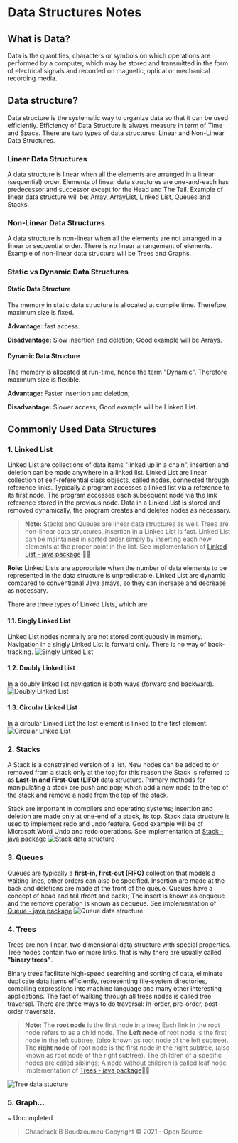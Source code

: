 # Data Structures Notes
## What is Data?
Data is the quantities, characters or symbols on which operations are performed by a computer, which may be stored and transmitted in the form of electrical signals and recorded on magnetic, optical or mechanical recording media.

## Data structure?
Data structure is the systematic way to organize data so that it can be used efficiently. Efficiency of Data Structure is always measure in term of Time and Space.
There are two types of data structures: Linear and Non-Linear Data Structures.

### Linear Data Structures
A data structure is linear when all the elements are arranged in a linear (sequential) order.  Elements of linear data structures are one-and-each has predecessor and successor except for the Head and The Tail. Example of linear data structure will be: Array, ArrayList, Linked List, Queues and Stacks. 

### Non-Linear Data Structures
A data structure is non-linear when all the elements are not arranged in a linear or sequential order. There is no linear arrangement of elements. Example of non-linear data structure will be Trees and Graphs. 

### Static vs Dynamic Data Structures
#### Static Data Structure
The memory in static data structure is allocated at compile time. Therefore, maximum size is fixed.

**Advantage:** fast access.

**Disadvantage:** Slow insertion and deletion; Good example will be Arrays.

#### Dynamic Data Structure
The memory is allocated at run-time, hence the term "Dynamic". Therefore maximum size is flexible.

**Advantage:** Faster insertion and deletion; 

**Disadvantage:** Slower access; Good example will be Linked List.

## Commonly Used Data Structures
### 1. Linked List
Linked List are collections of data items "linked up in a chain",  insertion and deletion can be made anywhere in a linked list. Linked List are linear collection of self-referential class objects, called nodes, connected through reference links.  Typically a program accesses a linked list via a reference to its first node. The program accesses each subsequent node via the link reference stored in the previous node. 
Data in a Linked List is stored and removed dynamically, the program creates and deletes nodes as necessary.

>**Note:** Stacks and Queues are linear data structures as well.  Trees are non-linear data structures.  Insertion in a Linked List is fast.
Linked List can be maintained in sorted order simply by inserting each new elements at the proper point in the list. See implementation of [Linked List - java package](src/main/java/za/ac/cput/linkedlist) ✍🏾

**Role:** Linked Lists are appropriate when the number of data elements to be represented in the data structure is unpredictable.  Linked List are dynamic compared to conventional Java arrays, so they can increase and decrease as necessary. 

There are three types of Linked Lists, which are:

#### 1.1. Singly Linked List
Linked List nodes normally are not stored contiguously in memory.  Navigation in a singly Linked List is forward only. There is no way of back-tracking.
![Singly Linked List](./src/main/img/singlyLinkedList.png)


#### 1.2. Doubly Linked List
In a doubly linked list navigation is both ways (forward and backward).
![Doubly Linked List](./src/main/img/doublyLinkedList.png)

#### 1.3. Circular Linked List
In a circular Linked List the last element is linked to the first element. 
![Circular Linked List](./src/main/img/circularLinkedList.png)

### 2. Stacks
A Stack is a constrained version of a list. New nodes can be added to or removed from a stack only at the top; for this reason the Stack is referred to as **Last-In and First-Out (LIFO)** data structure. Primary methods for manipulating a stack are push and pop; which add a new node to the top of the stack and remove a node from the top of the stack.

Stack are important in compilers and operating systems; insertion and deletion are made only at one-end of a stack, its top.  Stack data structure is used to implement redo and undo feature. Good example will be of Microsoft Word Undo and redo operations. See implementation of [Stack - java package](src/main/java/za/ac/cput/stacks)
![Stack data structure](src/main/img/stackds.png)
### 3. Queues 
Queues are typically a **first-in, first-out (FIFO)** collection that models a waiting lines, other orders can also be specified. Insertion are made at the back and deletions are made at the front of the queue. Queues have a concept of head and tail (front and back); The insert is known as enqueue and the remove operation is known as dequeue. See implementation of [Queue - java package](src/main/java/za/ac/cput/queues) 
![Queue data structure](src/main/img/queueds.png)

### 4. Trees
Trees are non-linear, two dimensional data structure with special properties. Tree nodes contain two or more links, that is why there are usually called **"binary trees"**.

Binary trees facilitate high-speed searching and sorting of data, eliminate duplicate data items efficiently, representing file-system directories, compiling expressions into machine language and many other interesting applications.
The fact of walking through all trees nodes is called tree traversal. There are three ways to do traversal: In-order, pre-order, post-order traversals. 
>**Note:** The **root node** is the first node in a tree; Each link in the root node refers to as a child node. 
The **Left node** of root node is the first node in the left subtree, (also known as root node of the left subtree).
The **right node** of root node is the first node in the right subtree, (also known as root node of the right subtree). The children of a specific nodes are called siblings; A node without children is called leaf node. Implementation of [Trees - java package](src/main/java/za/ac/cput/trees)✍🏾

![Tree data stucture](src/main/img/treeds.png)

### 5. Graph...

~ Uncompleted

>Chaadrack B Boudzoumou
Copyright © 2021 - Open Source
